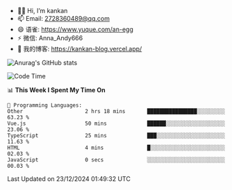 - 👋🏻 Hi, I’m kankan
- 📫 Email: 2728360489@qq.com
- 😄 语雀: https://www.yuque.com/an-egg
- ⚡ 微信: Anna_Andy666
- 📖 我的博客: https://kankan-blog.vercel.app/

![Anurag's GitHub stats](https://github-readme-stats.vercel.app/api?username=kankan-web)

<!--START_SECTION:waka-->
![Code Time](http://img.shields.io/badge/Code%20Time-154%20hrs%2021%20mins-blue)

📊 **This Week I Spent My Time On** 

```text
💬 Programming Languages: 
Other                    2 hrs 18 mins       ████████████████░░░░░░░░░   63.23 % 
Vue.js                   50 mins             ██████░░░░░░░░░░░░░░░░░░░   23.06 % 
TypeScript               25 mins             ███░░░░░░░░░░░░░░░░░░░░░░   11.63 % 
HTML                     4 mins              █░░░░░░░░░░░░░░░░░░░░░░░░   02.03 % 
JavaScript               0 secs              ░░░░░░░░░░░░░░░░░░░░░░░░░   00.03 % 
```


 Last Updated on 23/12/2024 01:49:32 UTC
<!--END_SECTION:waka-->
